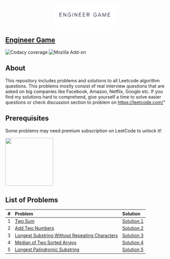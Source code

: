 <p align="center"><img src="EG.png" alt="engineergame" style="width:200px;"/></p>


## **[Engineer Game](https://engineergame.com/)**
![Codacy coverage](https://img.shields.io/codacy/coverage/d5402a91aa7b4234bd1c19b5e86a63be)
![Mozilla Add-on](https://img.shields.io/amo/stars/dustman)





## About
This repository includes problems and solutions to all Leetcode algorithm questions. This problems mostly consist of real interview questions that are asked on big companies like Facebook, Amazon, Netflix, Google etc. If you find my solutions hard to comprehend, give yourself a time to solve easier questions or check discussion section to problem on https://leetcode.com/"


## Prerequisites

Some problems may need premium subscription on LeetCode to unlock it!

<img src="https://media.giphy.com/media/HscDLzkO8EOTmgkhQP/giphy.gif" width="150" height="150"/>

## List of Problems


|  #  | Problem                                                                                                                         | Solution                                                                               |
|:---:|:--------------------------------------------------------------------------------------------------------------------------------|:---------------------------------------------------------------------------------------|
|  1  | [Two Sum](https://leetcode.com/problems/two-sum/)                                                                               | [Solution 1](https://github.com/cnkyrpsgl/leetcode/blob/master/solutions/1.py)         |
|  2  | [Add Two Numbers](https://leetcode.com/problems/add-two-numbers)                                                                | [Solution 2](https://github.com/cnkyrpsgl/leetcode/blob/master/solutions/python3/2.py) |
|  3  | [Longest Substring Without Repeating Characters](https://leetcode.com/problems/longest-substring-without-repeating-characters)  | [Solution 3](https://github.com/cnkyrpsgl/leetcode/blob/master/solutions/python3/3.py) |
|  4  | [Median of Two Sorted Arrays](https://leetcode.com/problems/median-of-two-sorted-arrays)                                        | [Solution 4](https://github.com/cnkyrpsgl/leetcode/blob/master/solutions/python3/4.py) |
|  5  | [Longest Palindromic Substring](https://leetcode.com/problems/longest-palindromic-substring)                                    | [Solution 5](https://github.com/cnkyrpsgl/leetcode/blob/master/solutions/python3/5.py) |

